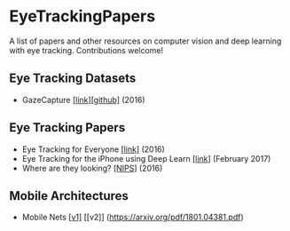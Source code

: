# EyeTrackingPapers
A list of papers and other resources on computer vision and deep learning with eye tracking. Contributions welcome!

## Eye Tracking Datasets
- GazeCapture [[link]](http://gazecapture.csail.mit.edu)[[github]](https://github.com/CSAILVision/GazeCapture) (2016)

## Eye Tracking Papers
- Eye Tracking for Everyone [[link]](http://gazecapture.csail.mit.edu/cvpr2016_gazecapture.pdf) (2016)
- Eye Tracking for the iPhone using Deep Learn [[link]](https://dspace.mit.edu/bitstream/handle/1721.1/113142/1017990444-MIT.pdf?sequence=1) (February 2017)
- Where are they looking? [[NIPS]](https://papers.nips.cc/paper/5848-where-are-they-looking.pdf) (2016)

## Mobile Architectures
- Mobile Nets [[v1]](https://arxiv.org/pdf/1704.04861.pdf) [[v2]] (https://arxiv.org/pdf/1801.04381.pdf)
